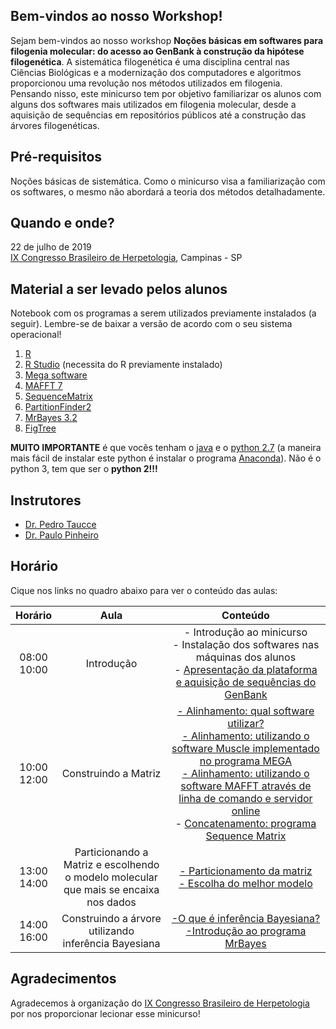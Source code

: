 ## Bem-vindos ao nosso Workshop!

Sejam bem-vindos ao nosso workshop **Noções básicas em softwares para filogenia molecular: do acesso ao GenBank à construção da hipótese
filogenética**. A sistemática filogenética é uma disciplina central nas Ciências Biológicas e a modernização dos computadores e 
algoritmos proporcionou uma revolução nos métodos utilizados em filogenia. Pensando nisso, este minicurso tem por objetivo familiarizar
os alunos com alguns dos softwares mais utilizados em filogenia molecular, desde a aquisição de sequências em repositórios públicos até a
construção das árvores filogenéticas.

## Pré-requisitos

Noções básicas de sistemática. Como o minicurso visa a familiarização com os softwares, o mesmo não abordará a teoria dos métodos
detalhadamente.

## Quando e onde?

22 de julho de 2019<br>
[IX Congresso Brasileiro de Herpetologia](https://9cbh.galoa.com.br/), Campinas - SP

## Material a ser levado pelos alunos

Notebook com os programas a serem utilizados previamente instalados (a seguir). Lembre-se de baixar a versão de acordo com o seu sistema operacional!

1. [R](https://vps.fmvz.usp.br/CRAN/)
2. [R Studio](https://www.rstudio.com/products/rstudio/download/#download) (necessita do R previamente instalado)
3. [Mega software](https://www.megasoftware.net/)
4. [MAFFT 7](https://mafft.cbrc.jp/alignment/software/)
5. [SequenceMatrix](https://github.com/gaurav/taxondna/releases/tag/1.8)
6. [PartitionFinder2](https://github.com/brettc/partitionfinder/releases/tag/v2.1.1)
7. [MrBayes 3.2](http://mrbayes.sourceforge.net/download.php)
8. [FigTree](https://github.com/rambaut/figtree/releases)

**MUITO IMPORTANTE** é que vocês tenham o [java](https://www.java.com/pt_BR/download/) e o [python 2.7](https://www.python.org/downloads/) 
(a maneira mais fácil de instalar este python é instalar o programa [Anaconda](https://www.anaconda.com/download/)). 
Não é o python 3, tem que ser o **python 2!!!**

## Instrutores

- [Dr. Pedro Taucce](http://www.pedrotaucce.org)<br>
- [Dr. Paulo Pinheiro](http://lattes.cnpq.br/8623318349513480)


## Horário

Cique nos links no quadro abaixo para ver o conteúdo das aulas:

|Horário|Aula|Conteúdo|
|:---:|:---:|:---:|
|08:00<br>10:00|Introdução            |- Introdução ao minicurso<br>- Instalação dos softwares nas máquinas dos alunos<br>- [Apresentação da plataforma e aquisição de sequências do GenBank](https://pedrotaucce.github.io/filogenia/genbank)|
|10:00<br>12:00|Construindo a Matriz  |[- Alinhamento: qual software utilizar?<br>- Alinhamento: utilizando o software Muscle implementado no programa MEGA<br>- Alinhamento: utilizando o software MAFFT através de linha de comando e servidor online](https://pedrotaucce.github.io/filogenia/alinhamento)<br>- [Concatenamento: programa Sequence Matrix](https://pedrotaucce.github.io/filogenia/sequencematrix)|
|13:00<br>14:00|Particionando a Matriz e escolhendo <br>o modelo molecular que mais se encaixa nos dados|[- Particionamento da matriz<br>- Escolha do melhor modelo](https://pedrotaucce.github.io/filogenia/selecaodemodelos)|
|14:00<br>16:00|Construindo a árvore utilizando <br> inferência Bayesiana|[-O que é inferência Bayesiana?<br>-Introdução ao programa MrBayes](https://pedrotaucce.github.io/filogenia/bayesiana)


## Agradecimentos

Agradecemos à organização do [IX Congresso Brasileiro de Herpetologia](https://9cbh.galoa.com.br/) por nos proporcionar lecionar esse minicurso!
